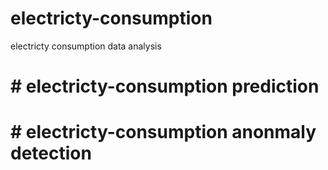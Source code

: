 # electricty-consumption
electricty consumption data analysis
# # electricty-consumption prediction
# # electricty-consumption anonmaly detection
